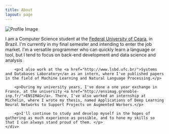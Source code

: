 ```yaml
---
title: About
layout: page
---
```

<div class="side-by-side"> 
    <div class="toleft"> <img class="image" src="{{ site.url }}/{{ site.picture }}" alt="Profile Image">
    </div>
    <div class="toright">
        <p>I am a Computer Science student at the <a href="http://www.ufc.br">Federal University of Ceara</a>, in Brazil. I'm currently in my final semester and intending to enter the job market. I'm a versatile programmer who can quickly learn a language or tool, but I tend to focus on back-end development and data science and analysis</p>
        
        <p>I also work at the <a href="http://www.lsbd.ufc.br/">Systems and Databases Laboratory</a> as an intern, where I've published papers in the field of Machine Learning and Natural Language Processing.</p>

        <p>During my university years, I've done a one year exchange in France, at the university <a href="http://ensimag.grenoble-inp.fr/">ENSIMAG</a>. There, I've also worked an internship at Michelin, where I wrote my thesis, named Applications of Deep Learning Neural Networks to Support Projects on Augmented Workers.</p>

        <p>I'll continue to study and develop myself in the hopes of gathering as much experience as possible, and to hone my skills so that I can always stand proud of them. </p>
    </div>
</div>
